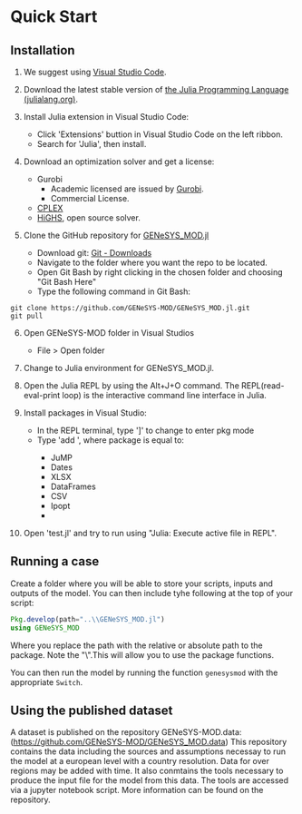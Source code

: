 # Quick Start

## Installation

1.	We suggest using [Visual Studio Code](https://code.visualstudio.com/).

2.	Download the latest stable version of [the Julia Programming Language (julialang.org)](https://julialang.org/downloads/).

3.	Install Julia extension in Visual Studio Code:
    *	Click 'Extensions' buttion in Visual Studio Code on the left ribbon.
    *	Search for 'Julia', then install. 

4.	Download an optimization solver and get a license:
    *	Gurobi
        - Academic licensed are issued by [Gurobi](https://www.gurobi.com/academia/academic-program-and-licenses/).
        - Commercial License.
    *	[CPLEX](https://www.ibm.com/products/ilog-cplex-optimization-studio/cplex-optimizer)
    *	[HiGHS](https://highs.dev/), open source solver.

5.	Clone the GitHub repository for [GENeSYS_MOD.jl](https://github.com/GENeSYS-MOD/GENeSYS_MOD.jl)
    *	Download git: [Git - Downloads](https://git-scm.com/)
    *	Navigate to the folder where you want the repo to be located.
    * Open Git Bash by right clicking in the chosen folder and choosing "Git Bash Here"
    * Type the following command in Git Bash:

```
git clone https://github.com/GENeSYS-MOD/GENeSYS_MOD.jl.git
git pull
```

6.	Open GENeSYS-MOD folder in Visual Studios
    *	File > Open folder

7.	Change to Julia environment for GENeSYS_MOD.jl.

8.  Open the Julia REPL by using the Alt+J+O command. The REPL(read-eval-print loop) is the interactive command line interface in Julia.

9.	Install packages in Visual Studio:
    *	In the REPL terminal, type ']' to change to enter pkg mode
    * Type 'add <package>', where package is equal to:
        - JuMP
        - Dates
        - XLSX
        - DataFrames
        - CSV	
        - Ipopt
        - <your chosen solver>

10.	Open 'test.jl' and try to run using "Julia: Execute active file in REPL".

## Running a case

Create a folder where you will be able to store your scripts, inputs and outputs of the model. You can then include tyhe following at the top of your script: 

```julia
Pkg.develop(path="..\\GENeSYS_MOD.jl")
using GENeSYS_MOD
```

Where you replace the path with the relative or absolute path to the package. Note the "\\".This will allow you to use the package functions.

You can then run the model by running the function `genesysmod` with the appropriate `Switch`.


## Using the published dataset

A dataset is published on the repository GENeSYS-MOD.data: (https://github.com/GENeSYS-MOD/GENeSYS_MOD.data)
This repository contains the data including the sources and assumptions necessay to run the model at a european level with a country resolution. Data for over regions may be added with time. 
It also conmtains the tools necessary to produce the input file for the model from this data. The tools are accessed via a jupyter notebook script. More information can be found on the repository.
